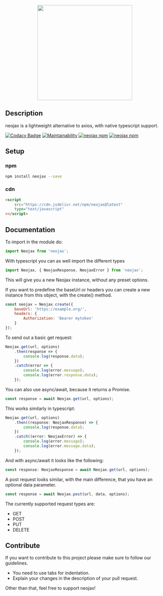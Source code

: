 <p align="center"><img src="http://image.monternos.net/u/n2mF1U.png" width="300px"/></p>

## Description

neojax is a lightweight alternative to axios, with native typescript support.

[![Codacy Badge](https://api.codacy.com/project/badge/Grade/2964d5b17a2c4bf8957bc205160157ae)](https://www.codacy.com/manual/Keimeno/neojax?utm_source=github.com&utm_medium=referral&utm_content=Keimeno/neojax&utm_campaign=Badge_Grade)
[![Maintainability](https://api.codeclimate.com/v1/badges/fc83b2376da001e0df6b/maintainability)](https://codeclimate.com/github/Keimeno/neojax/maintainability)
[![neojax npm](https://img.shields.io/npm/l/neojax.svg)](https://npmjs.com/package/neojax)
[![neojax npm](https://img.shields.io/npm/v/neojax.svg)](https://npmjs.com/package/neojax)

## Setup

### npm

```bash
npm install neojax --save
```

### cdn

```html
<script
	src="https://cdn.jsdelivr.net/npm/neojax@latest"
	type="text/javascript"
></script>
```

## Documentation

To import in the module do:

```javascript
import Neojax from 'neojax';
```

With typescript you can as well import the different types

```typescript
import Neojax, { NeojaxResponse, NeojaxError } from 'neojax';
```

This will give you a new Neojax instance, without any preset options.

If you want to predefine the baseUrl or headers you can create a new instance from this object, with the create() method.

```javascript
const neojax = Neojax.create({
	baseUrl: 'https://example.org/',
	headers: {
		Authorization: 'Bearer mytoken'
	}
});
```

To send out a basic get request:

```javascript
Neojax.get(url, options)
	.then(response => {
		console.log(response.data);
	})
	.catch(error => {
		console.log(error.message);
		console.log(error.response.data);
	});
```

You can also use async/await, because it returns a Promise.

```javascript
const response = await Neojax.get(url, options);
```

This works similarly in typescript:

```typescript
Neojax.get(url, options)
	.then((response: NeojaxResponse) => {
		console.log(response.data);
	})
	.catch((error: NeojaxError) => {
		console.log(error.message);
		console.log(error.message.data);
	});
```

And with async/await it looks like the following:

```typescript
const response: NeojaxResponse = await Neojax.get(url, options);
```

A post request looks similar, with the main difference, that you have an optional data parameter.

```javascript
const response = await Neojax.post(url, data, options);
```

The currently supported request types are:

-   GET
-   POST
-   PUT
-   DELETE

## Contribute

If you want to contribute to this project please make sure to follow our guidelines.

-   You need to use tabs for indentation.
-   Explain your changes in the description of your pull request.

Other than that, feel free to support neojax!
